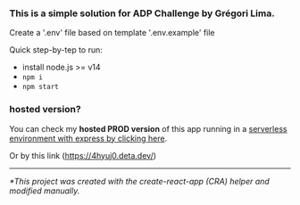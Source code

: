 ### This is a simple solution for ADP Challenge by Grégori Lima.

Create a '.env' file based on template '.env.example' file

Quick step-by-tep to run:
- install node.js >= v14
- `npm i`
- `npm start`


### hosted version?
You can check my **hosted PROD version** of this app running in a [serverless environment with express by clicking here](https://adp-challenge.deta.dev).

Or by this link (https://4hyuj0.deta.dev/)

-------

*\*This project was created with the create-react-app (CRA) helper and modified manually.*
